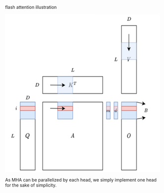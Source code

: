 
flash attention illustration

<img src="./assets/From Softmax to FlashAttention Illustration.png" alt="flash" width="500"/>

As MHA can be parallelized by each head, we simply implement one head for the sake of simplicity.

